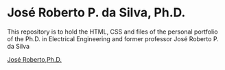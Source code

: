 # José Roberto P. da Silva, Ph.D.
<p>This repository is to hold the HTML, CSS and files of the personal portfolio of the Ph.D. in Electrical Engineering and former professor José Roberto P. da Silva</p>
<a href="https://renanmbs.github.io/jose_roberto/index.html">José Roberto,Ph.D.</a>
